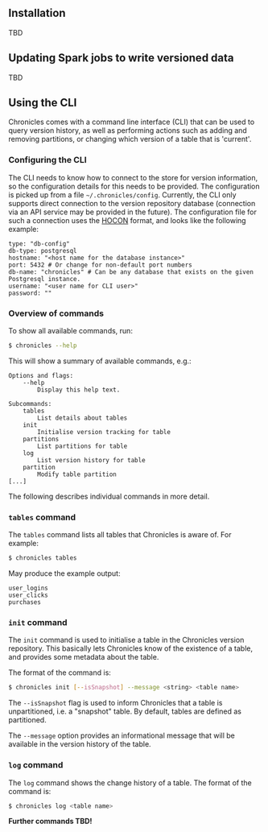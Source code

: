 ## Installation

TBD

## Updating Spark jobs to write versioned data

TBD

## Using the CLI

Chronicles comes with a command line interface (CLI) that can be used to query version history, as well as performing actions such as adding and removing partitions, or changing which version of a table that is 'current'.

### Configuring the CLI

The CLI needs to know how to connect to the store for version information, so the configuration details for this needs to be provided.
The configuration is picked up from a file `~/.chronicles/config`.
Currently, the CLI only supports direct connection to the version repository database (connection via an API service may be provided in the future).
The configuration file for such a connection uses the [HOCON](https://github.com/lightbend/config/blob/master/HOCON.md) format, and looks like the following example:

```hocon
type: "db-config"
db-type: postgresql
hostname: "<host name for the database instance>"
port: 5432 # Or change for non-default port numbers
db-name: "chronicles" # Can be any database that exists on the given Postgresql instance.
username: "<user name for CLI user>"
password: ""
```

### Overview of commands

To show all available commands, run:

```bash
$ chronicles --help
```

This will show a summary of available commands, e.g.:

```
Options and flags:
    --help
        Display this help text.

Subcommands:
    tables
        List details about tables
    init
        Initialise version tracking for table
    partitions
        List partitions for table
    log
        List version history for table
    partition
        Modify table partition
[...]
```

The following describes individual commands in more detail.

### `tables` command

The `tables` command lists all tables that Chronicles is aware of. For example:

```bash
$ chronicles tables
```

May produce the example output:

```
user_logins
user_clicks
purchases
```

### `init` command

The `init` command is used to initialise a table in the Chronicles version repository.
This basically lets Chronicles know of the existence of a table, and provides some metadata about the table.

The format of the command is:

```bash
$ chronicles init [--isSnapshot] --message <string> <table name>
```

The `--isSnapshot` flag is used to inform Chronicles that a table is unpartitioned, i.e. a "snapshot" table.
By default, tables are defined as partitioned.

The `--message` option provides an informational message that will be available in the version history of the table.

### `log` command

The `log` command shows the change history of a table.
The format of the command is:

```bash
$ chronicles log <table name>
```

**Further commands TBD!**

